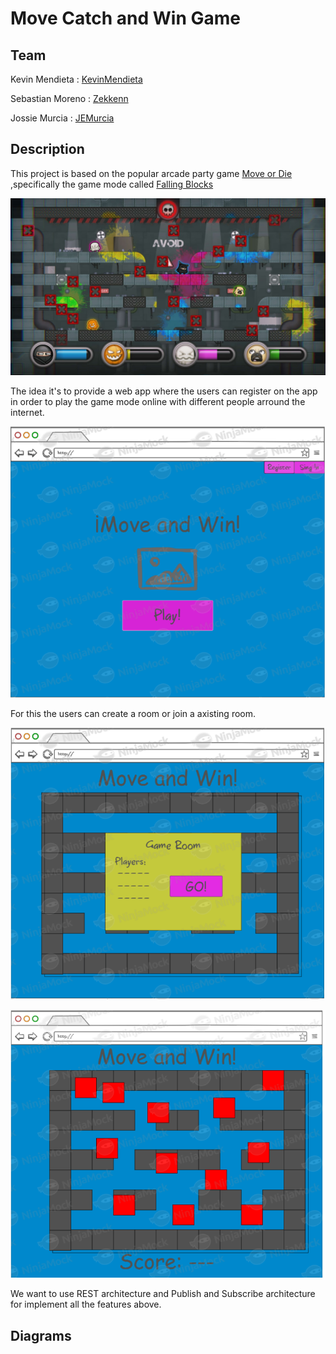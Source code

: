 ﻿# Move Catch and Win Game

## Team
Kevin Mendieta : [KevinMendieta](https://github.com/KevinMendieta)

Sebastian Moreno : [Zekkenn](https://github.com/Zekkenn)

Jossie Murcia : [JEMurcia](https://github.com/JEMurcia)

## Description
This project is based on the popular arcade party game [Move or Die](http://www.moveordiegame.com/)
,specifically the game mode called [Falling Blocks](http://move-or-die.wikia.com/wiki/Gamemodes)

![](img/FallingBlocks.jpg)

The idea it's to provide a web app where the users can register on the app in order to play the game mode online
with different people arround the internet.

![](img/v1.png)

For this the users can create a room or join a axisting room.
 
![](img/v6.png)

![](img/v7.png)

We want to use REST architecture and Publish and Subscribe architecture for implement all the features above.

## Diagrams
